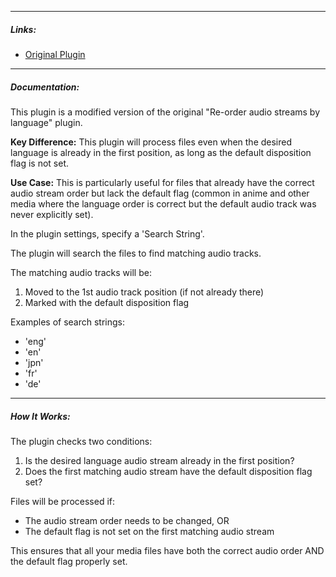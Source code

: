 
---

##### Links:

- [Original Plugin](https://github.com/Unmanic/plugin.reorder_audio_streams_by_language)

---

##### Documentation:

This plugin is a modified version of the original "Re-order audio streams by language" plugin.

**Key Difference:** This plugin will process files even when the desired language is already in the first position, as long as the default disposition flag is not set.

**Use Case:** This is particularly useful for files that already have the correct audio stream order but lack the default flag (common in anime and other media where the language order is correct but the default audio track was never explicitly set).

In the plugin settings, specify a 'Search String'.

The plugin will search the files to find matching audio tracks.

The matching audio tracks will be:
1. Moved to the 1st audio track position (if not already there)
2. Marked with the default disposition flag

Examples of search strings:

- 'eng'
- 'en'
- 'jpn'
- 'fr'
- 'de'

---

##### How It Works:

The plugin checks two conditions:
1. Is the desired language audio stream already in the first position?
2. Does the first matching audio stream have the default disposition flag set?

Files will be processed if:
- The audio stream order needs to be changed, OR
- The default flag is not set on the first matching audio stream

This ensures that all your media files have both the correct audio order AND the default flag properly set.
